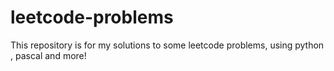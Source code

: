 # leetcode-problems
This repository is for my solutions to some leetcode problems, using python , pascal and more!
